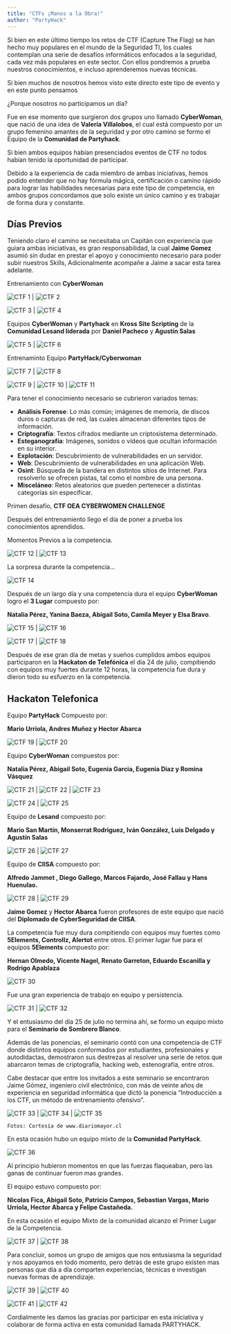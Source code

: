 ```yaml
---
title: "CTFs ¡Manos a la Obra!"
author: "PartyHack"
---
```



Si bien en este último tiempo los retos de CTF (Capture The Flag) se han hecho muy populares en el mundo de la Seguridad TI, los cuales contemplan una serie de desafíos informáticos enfocados a la seguridad, cada vez más populares en este sector. Con ellos pondremos a prueba nuestros conocimientos, e incluso aprenderemos nuevas técnicas.

Si bien muchos de nosotros hemos visto este directo este tipo de evento y en este punto pensamos

¿Porque nosotros no participamos un día?

Fue en ese momento que surgieron dos grupos uno llamado **CyberWoman**, que nació de una idea de **Valeria Villalobos**, el cual está compuesto por un grupo femenino amantes de la seguridad y por otro camino se formo el Equipo de la **Comunidad de Partyhack**.

Si bien ambos equipos habían presenciados eventos de CTF no todos habían tenido la oportunidad de participar.

Debido a la experiencia de cada miembro de ambas iniciativas, hemos podido entender que no hay fórmula mágica, certificación o camino rápido para lograr las habilidades necesarias para este tipo de competencia, en ambos grupos concordamos que solo existe un único camino y es trabajar de forma dura y constante.

## Días Previos

Teniendo claro el camino se necesitaba un Capitán con experiencia que guiara ambas iniciativas, es gran responsabilidad, la cual **Jaime Gomez** asumió sin dudar en prestar el apoyo y conocimiento necesario para poder subir nuestros Skills, Adicionalmente acompañe a Jaime a sacar esta tarea adelante.

Entrenamiento con **CyberWoman**

![CTF 1](/assets/images/post/2019/ctf1.jpeg) | ![CTF 2](/assets/images/post/2019/ctf2.jpeg)

![CTF 3](/assets/images/post/2019/ctf3.jpeg) | ![CTF 4](/assets/images/post/2019/ctf4.jpg)

Equipos **CyberWoman** y **Partyhack** en **Kross Site Scripting** de la **Comunidad Lesand liderada** por **Daniel Pacheco** y **Agustín Salas**

![CTF 5](/assets/images/post/2019/ctf5.jpeg) | ![CTF 6](/assets/images/post/2019/ctf6.jpeg)

Entrenaminto Equipo **PartyHack/Cyberwoman**

![CTF 7](/assets/images/post/2019/ctf7.jpg) | ![CTF 8](/assets/images/post/2019/ctf8.jpeg)

![CTF 9](/assets/images/post/2019/ctf9.png) | ![CTF 10](/assets/images/post/2019/ctf10.jpg) | ![CTF 11](/assets/images/post/2019/ctf11.jpeg)

Para tener el conocimiento necesario se cubrieron variados temas:

- **Análisis Forense**: Lo más común; imágenes de memoria, de discos duros o capturas de red, las cuales almacenan diferentes tipos de información.
- **Criptografía**: Textos cifrados mediante un criptosistema determinado.
- **Esteganografía**: Imágenes, sonidos o vídeos que ocultan información en su interior.
- **Explotación**: Descubrimiento de vulnerabilidades en un servidor.
- **Web**: Descubrimiento de vulnerabilidades en una aplicación Web.
- **Osint**: Búsqueda de la bandera en distintos sitios de Internet. Para resolverlo se ofrecen pistas, tal como el nombre de una persona.
- **Misceláneo**: Retos aleatorios que pueden pertenecer a distintas categorías sin especificar.

Primen desafío, **CTF OEA CYBERWOMEN CHALLENGE**

Después del entrenamiento llego el día de poner a prueba los conocimientos aprendidos.

Momentos Previos a la competencia.

![CTF 12](/assets/images/post/2019/ctf12.jpeg) | ![CTF 13](/assets/images/post/2019/ctf13.jpeg)

La sorpresa durante la competencia…

![CTF 14](/assets/images/post/2019/ctf14.jpg)

Después de un largo día y una competencia dura el equipo **CyberWoman** logro el **3 Lugar** compuesto por:

**Natalia Pérez, Yanina Baeza, Abigail Soto, Camila Meyer y Elsa Bravo**.

![CTF 15](/assets/images/post/2019/ctf15.jpeg) | ![CTF 16](/assets/images/post/2019/ctf16.jpeg)

![CTF 17](/assets/images/post/2019/ctf17.jpg) | ![CTF 18](/assets/images/post/2019/ctf18.jpg)

Después de ese gran día de metas y sueños cumplidos ambos equipos participaron en la **Hackaton de Telefónica** el dia 24 de julio, compitiendo con equipos muy fuertes durante 12 horas, la competencia fue dura y dieron todo su esfuerzo en la competencia.

## Hackaton Telefonica

Equipo **PartyHack** Compuesto por:

**Mario Urriola, Andres Muñoz y Hector Abarca**
	
![CTF 19](/assets/images/post/2019/ctf19.jpeg) | ![CTF 20](/assets/images/post/2019/ctf20.jpeg)

Equipo **CyberWoman** compuestos por:

**Natalia Pérez, Abigail Soto, Eugenia Garcia, Eugenia Diaz y Romina Vásquez**
	
![CTF 21](/assets/images/post/2019/ctf21.jpeg) | ![CTF 22](/assets/images/post/2019/ctf22.jpeg) | ![CTF 23](/assets/images/post/2019/ctf23.jpeg)
	
![CTF 24](/assets/images/post/2019/ctf24.jpeg) | ![CTF 25](/assets/images/post/2019/ctf25.jpeg)

Equipo de **Lesand** compuesto por:

**Mario San Martín, Monserrat Rodriguez, Iván González, Luis Delgado y Agustín Salas**
	
![CTF 26](/assets/images/post/2019/ctf26.jpeg) | ![CTF 27](/assets/images/post/2019/ctf27.jpeg)

Equipo de **CIISA** compuesto por:

**Alfredo Jammet , Diego Gallego, Marcos Fajardo, José Fallau y Hans Huenulao.**
	
![CTF 28](/assets/images/post/2019/ctf28.jpg) | ![CTF 29](/assets/images/post/2019/ctf29.jpg)

**Jaime Gomez** y **Hector Abarca** fueron profesores de este equipo que nació del **Diplomado de CyberSeguridad de CIISA**.

La competencia fue muy dura compitiendo con equipos muy fuertes como **5Elements, Controllz, Alertot** entre otros. El primer lugar fue para el equipos **5Elements** compuesto por:

**Hernan Olmedo, Vicente Nagel, Renato Garreton, Eduardo Escanilla y Rodrigo Apablaza**
	
![CTF 30](/assets/images/post/2019/ctf30.jpeg)

Fue una gran experiencia de trabajo en equipo y persistencia.

![CTF 31](/assets/images/post/2019/ctf31.jpeg) | ![CTF 32](/assets/images/post/2019/ctf32.jpeg)

Y el entusiasmo del día 25 de julio no termina ahí, se formo un equipo mixto para el **Seminario de Sombrero Blanco**.

Además de las ponencias, el seminario contó con una competencia de CTF donde distintos equipos conformados por estudiantes, profesionales y autodidactas, demostraron sus destrezas al resolver una serie de retos que abarcaron temas de criptografía, hacking web, estenografía, entre otros.

Cabe destacar que entre los invitados a este seminario se encontraron Jaime Gómez, ingeniero civil electrónico, con más de veinte años de experiencia en seguridad informática que dictó la ponencia “Introducción a los CTF, un método de entrenamiento ofensivo”.

![CTF 33](/assets/images/post/2019/ctf33.jpg) | ![CTF 34](/assets/images/post/2019/ctf34.jpg) | ![CTF 35](/assets/images/post/2019/ctf35.jpg)

```Fotos: Cortesía de www.diariomayor.cl```

En esta ocasión hubo un equipo mixto de la **Comunidad PartyHack**.

![CTF 36](/assets/images/post/2019/ctf36.jpg)

Al principio hubieron momentos en que las fuerzas flaqueaban, pero las ganas de continuar fueron mas grandes.

El equipo estuvo compuesto por:

**Nicolas Fica, Abigail Soto, Patricio Campos, Sebastian Vargas, Mario Urriola, Hector Abarca y Felipe Castañeda.**

En esta ocasión el equipo Mixto de la comunidad alcanzo el Primer Lugar de la Competencia.

![CTF 37](/assets/images/post/2019/ctf37.jpg) | ![CTF 38](/assets/images/post/2019/ctf38.jpg)

Para concluir, somos un grupo de amigos que nos entusiasma la seguridad y nos apoyamos en todo momento, pero detrás de este grupo existen mas personas que día a día comparten experiencias, técnicas e investigan nuevas formas de aprendizaje.

![CTF 39](/assets/images/post/2019/ctf39.jpeg) | ![CTF 40](/assets/images/post/2019/ctf40.jpeg)

![CTF 41](/assets/images/post/2019/ctf41.jpeg) | ![CTF 42](/assets/images/post/2019/ctf42.jpeg)

Cordialmente les damos las gracias por participar en esta iniciativa y colaborar de forma activa en esta comunidad llamada PARTYHACK.
